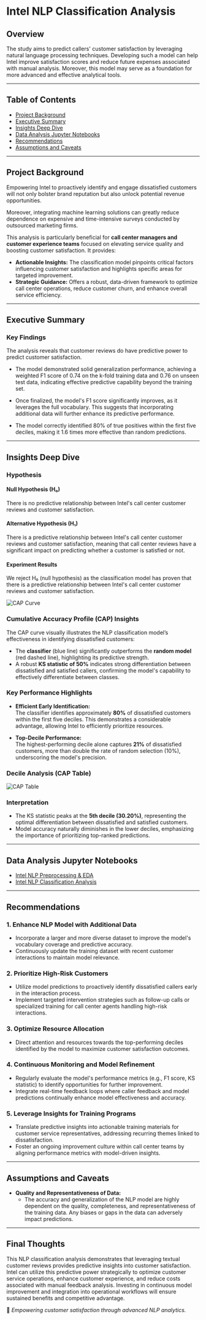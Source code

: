 # **Intel NLP Classification Analysis**

## **Overview**
The study aims to predict callers' customer satisfaction by leveraging natural language processing techniques. Developing such a model can help Intel improve satisfaction scores and reduce future expenses associated with manual analysis. Moreover, this model may serve as a foundation for more advanced and effective analytical tools.

---

## **Table of Contents**
- [Project Background](#project-background)
- [Executive Summary](#executive-summary)
- [Insights Deep Dive](#insights-deep-dive)
- [Data Analysis Jupyter Notebooks](#Data-Analysis-Jupyter-Notebooks)
- [Recommendations](#recommendations)
- [Assumptions and Caveats](#assumptions-and-caveats)

---

## **Project Background**
Empowering Intel to proactively identify and engage dissatisfied customers will not only bolster brand reputation but also unlock potential revenue opportunities.

Moreover, integrating machine learning solutions can greatly reduce dependence on expensive and time-intensive surveys conducted by outsourced marketing firms.

This analysis is particularly beneficial for **call center managers and customer experience teams** focused on elevating service quality and boosting customer satisfaction. It provides:

- **Actionable Insights:** The classification model pinpoints critical factors influencing customer satisfaction and highlights specific areas for targeted improvement.
- **Strategic Guidance:** Offers a robust, data-driven framework to optimize call center operations, reduce customer churn, and enhance overall service efficiency.

---

## **Executive Summary**

### **Key Findings**
The analysis reveals that customer reviews do have predictive power to predict customer satisfaction.

- The model demonstrated solid generalization performance, achieving a weighted F1 score of 0.74 on the k-fold training data and 0.76 on unseen test data, indicating effective predictive capability beyond the training set.

- Once finalized, the model's F1 score significantly improves, as it leverages the full vocabulary. This suggests that incorporating additional data will further enhance its predictive performance.

- The model correctly identified 80% of true positives within the first five deciles, making it 1.6 times more effective than random predictions.

---

## **Insights Deep Dive**

### Hypothesis

#### Null Hypothesis (H₀)
There is no predictive relationship between Intel's call center customer reviews and customer satisfaction.

#### Alternative Hypothesis (H₁)
There is a predictive relationship between Intel's call center customer reviews and customer satisfaction, meaning that call center reviews have a significant impact on predicting whether a customer is satisfied or not.

#### Experiment Results
We reject H₀ (null hypothesis) as the classification model has proven that there is a predictive relationship between Intel's call center customer reviews and customer satisfaction.

![CAP Curve](./ReadMe_Images/CAP.png)

### **Cumulative Accuracy Profile (CAP) Insights**

The CAP curve visually illustrates the NLP classification model’s effectiveness in identifying dissatisfied customers:

- The **classifier** (blue line) significantly outperforms the **random model** (red dashed line), highlighting its predictive strength.
- A robust **KS statistic of 50%** indicates strong differentiation between dissatisfied and satisfied callers, confirming the model's capability to effectively differentiate between classes.

### **Key Performance Highlights**

- **Efficient Early Identification:**  
  The classifier identifies approximately **80%** of dissatisfied customers within the first five deciles. This demonstrates a considerable advantage, allowing Intel to efficiently prioritize resources.

- **Top-Decile Performance:**  
  The highest-performing decile alone captures **21%** of dissatisfied customers, more than double the rate of random selection (10%), underscoring the model's precision.

### **Decile Analysis (CAP Table)**

![CAP Table](./ReadMe_Images/CAP_Table.JPG)

### **Interpretation**
- The KS statistic peaks at the **5th decile (30.20%)**, representing the optimal differentiation between dissatisfied and satisfied customers.
- Model accuracy naturally diminishes in the lower deciles, emphasizing the importance of prioritizing top-ranked predictions.

---

## **Data Analysis Jupyter Notebooks**
- [Intel NLP Preprocessing & EDA](./Intel_NLP_Preprocessing_EDA.ipynb)  
- [Intel NLP Classification Analysis](./Intel_NLP_Classification_Analysis.ipynb)  

---

## **Recommendations**

### **1. Enhance NLP Model with Additional Data**  
- Incorporate a larger and more diverse dataset to improve the model's vocabulary coverage and predictive accuracy.
- Continuously update the training dataset with recent customer interactions to maintain model relevance.

### **2. Prioritize High-Risk Customers**
- Utilize model predictions to proactively identify dissatisfied callers early in the interaction process.
- Implement targeted intervention strategies such as follow-up calls or specialized training for call center agents handling high-risk interactions.

### **3. Optimize Resource Allocation**
- Direct attention and resources towards the top-performing deciles identified by the model to maximize customer satisfaction outcomes.

### **4. Continuous Monitoring and Model Refinement**
- Regularly evaluate the model's performance metrics (e.g., F1 score, KS statistic) to identify opportunities for further improvement.
- Integrate real-time feedback loops where caller feedback and model predictions continually enhance model effectiveness and accuracy.

### **5. Leverage Insights for Training Programs**
- Translate predictive insights into actionable training materials for customer service representatives, addressing recurring themes linked to dissatisfaction.
- Foster an ongoing improvement culture within call center teams by aligning performance metrics with model-driven insights.

---

## **Assumptions and Caveats**  

- **Quality and Representativeness of Data:**
  - The accuracy and generalization of the NLP model are highly dependent on the quality, completeness, and representativeness of the training data. Any biases or gaps in the data can adversely impact predictions.

---

## **Final Thoughts**
This NLP classification analysis demonstrates that leveraging textual customer reviews provides predictive insights into customer satisfaction. Intel can utilize this predictive power strategically to optimize customer service operations, enhance customer experience, and reduce costs associated with manual feedback analysis. Investing in continuous model improvement and integration into operational workflows will ensure sustained benefits and competitive advantage.

🚀 *Empowering customer satisfaction through advanced NLP analytics.*

